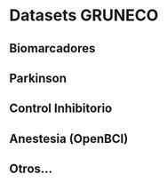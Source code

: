 # Datasets GRUNECO

## Biomarcadores

## Parkinson

## Control Inhibitorio

## Anestesia (OpenBCI)

## Otros...
